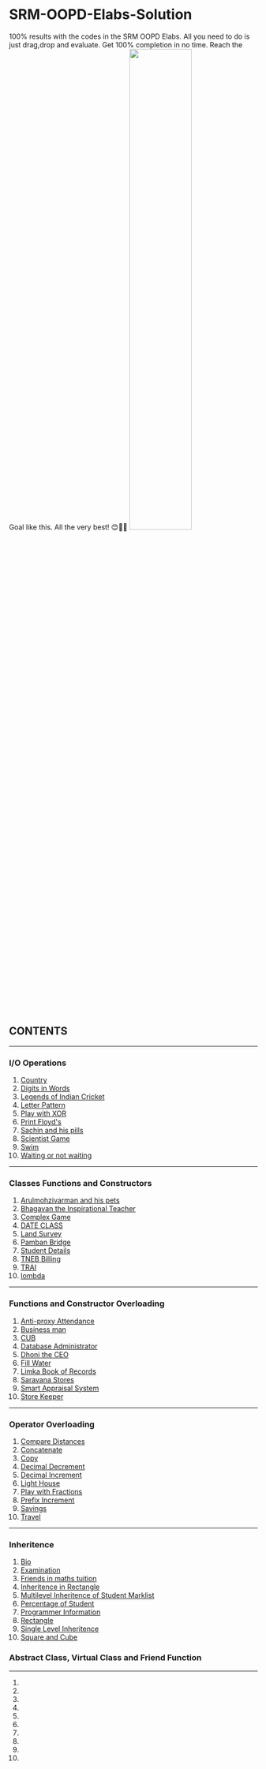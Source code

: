 # SRM-OOPD-Elabs-Solution
100% results with the codes in the SRM OOPD Elabs. All you need to do is just drag,drop and evaluate. Get 100% completion in no time. Reach the Goal like this. All the very best! 😊👍🏻
<img src="https://user-images.githubusercontent.com/64016811/97787511-ba744500-1bd8-11eb-81c6-95ef24995705.jpg" width=50%>

## CONTENTS

<hr>

### I/O Operations

<ol>
  <li><a href="https://raw.githubusercontent.com/MainakRepositor/SRM-OOPS-Elabs-Solution/master/1.IO%20Operations/Country.cpp?token=APINDK73NM7TUUCM7S54CCK7VPNNE">Country</a></li>
  <li><a href="https://raw.githubusercontent.com/MainakRepositor/SRM-OOPS-Elabs-Solution/master/1.IO%20Operations/Digits%20in%20Words.cpp?token=APINDK5BTFF7LZIZ4KDTAMS7VPNSM">Digits in Words</a></li>
  <li><a href="https://raw.githubusercontent.com/MainakRepositor/SRM-OOPS-Elabs-Solution/master/1.IO%20Operations/Legends%20of%20Indian%20Cricket.cpp?token=APINDKY53MKVTRBZFTG5W727VPNUW">Legends of Indian Cricket</a></li>
  <li><a href="https://raw.githubusercontent.com/MainakRepositor/SRM-OOPS-Elabs-Solution/master/1.IO%20Operations/Letter%20Pattern.cpp">Letter Pattern</a></li>
  <li><a href="https://raw.githubusercontent.com/MainakRepositor/SRM-OOPS-Elabs-Solution/master/1.IO%20Operations/Play%20with%20XOR.cpp">Play with XOR</a></li>
  <li><a href="https://raw.githubusercontent.com/MainakRepositor/SRM-OOPS-Elabs-Solution/master/1.IO%20Operations/Print%20Floyd's.cpp">Print Floyd's</a></li>
  <li><a href="https://raw.githubusercontent.com/MainakRepositor/SRM-OOPS-Elabs-Solution/master/1.IO%20Operations/Sachin%20and%20his%20Pills.cpp">Sachin and his pills</a></li>
  <li><a href="https://raw.githubusercontent.com/MainakRepositor/SRM-OOPS-Elabs-Solution/master/1.IO%20Operations/Scientist%20Game.cpp">Scientist Game</a></li>
  <li><a href="https://raw.githubusercontent.com/MainakRepositor/SRM-OOPS-Elabs-Solution/master/1.IO%20Operations/Swim.cpp">Swim</a></li>
  <li><a href="https://raw.githubusercontent.com/MainakRepositor/SRM-OOPS-Elabs-Solution/master/1.IO%20Operations/Waiting%20or%20not%20Waiting.cpp">Waiting or not waiting</a></li>
</ol>

<hr>

### Classes Functions and Constructors

<ol>
  <li><a href="https://raw.githubusercontent.com/MainakRepositor/SRM-OOPS-Elabs-Solution/master/2.Classes%20Functions%20and%20Constructors/Arulmozhivarman%20and%20his%20pets.cpp">Arulmohzivarman and his pets</a></li>
  <li><a href="https://raw.githubusercontent.com/MainakRepositor/SRM-OOPS-Elabs-Solution/master/2.Classes%20Functions%20and%20Constructors/Bhagavan%20the%20%20Inspirational%20Teacher.cpp">Bhagavan the Inspirational Teacher</a></li>
  <li><a href="https://raw.githubusercontent.com/MainakRepositor/SRM-OOPS-Elabs-Solution/master/2.Classes%20Functions%20and%20Constructors/Complex%20Game.cpp">Complex Game</a></li>
  <li><a href="https://raw.githubusercontent.com/MainakRepositor/SRM-OOPS-Elabs-Solution/master/2.Classes%20Functions%20and%20Constructors/DATE%20CLASS.cpp">DATE CLASS</a></li>
  <li><a href="https://raw.githubusercontent.com/MainakRepositor/SRM-OOPS-Elabs-Solution/master/2.Classes%20Functions%20and%20Constructors/Land%20Survey.cpp">Land Survey</a></li>
  <li><a href="https://raw.githubusercontent.com/MainakRepositor/SRM-OOPS-Elabs-Solution/master/2.Classes%20Functions%20and%20Constructors/Pamban%20Bridge.cpp">Pamban Bridge</a></li>
  <li><a href="https://raw.githubusercontent.com/MainakRepositor/SRM-OOPS-Elabs-Solution/master/2.Classes%20Functions%20and%20Constructors/Student%20Details.cpp">Student Details</a></li>
  <li><a href="https://raw.githubusercontent.com/MainakRepositor/SRM-OOPS-Elabs-Solution/master/2.Classes%20Functions%20and%20Constructors/TNEB%20Billing.cpp">TNEB Billing</a></li>
  <li><a href="https://raw.githubusercontent.com/MainakRepositor/SRM-OOPS-Elabs-Solution/master/2.Classes%20Functions%20and%20Constructors/TRAI.cpp">TRAI</a></li>
  <li><a href="https://raw.githubusercontent.com/MainakRepositor/SRM-OOPS-Elabs-Solution/master/2.Classes%20Functions%20and%20Constructors/lombda.cpp">lombda</a></li>
</ol>

<hr>

### Functions and Constructor Overloading

<ol>
  <li><a href="https://raw.githubusercontent.com/MainakRepositor/SRM-OOPS-Elabs-Solution/master/3.Functions%20and%20Constructor%20Overloading/Anti-proxy%20Attendance.cpp">Anti-proxy Attendance</a></li>
  <li><a href="https://raw.githubusercontent.com/MainakRepositor/SRM-OOPS-Elabs-Solution/master/3.Functions%20and%20Constructor%20Overloading/Business%20man.cpp">Business man</a></li>
  <li><a href="https://raw.githubusercontent.com/MainakRepositor/SRM-OOPS-Elabs-Solution/master/3.Functions%20and%20Constructor%20Overloading/CUB.cpp">CUB</a></li>
  <li><a href="https://raw.githubusercontent.com/MainakRepositor/SRM-OOPS-Elabs-Solution/master/3.Functions%20and%20Constructor%20Overloading/Database%20Administrator.cpp">Database Administrator</a></li>
  <li><a href="https://raw.githubusercontent.com/MainakRepositor/SRM-OOPS-Elabs-Solution/master/3.Functions%20and%20Constructor%20Overloading/Dhoni%20the%20CEO.cpp">Dhoni the CEO</a></li>
  <li><a href="https://raw.githubusercontent.com/MainakRepositor/SRM-OOPS-Elabs-Solution/master/3.Functions%20and%20Constructor%20Overloading/Fill%20Water.cpp">Fill Water</a></li>
  <li><a href="https://raw.githubusercontent.com/MainakRepositor/SRM-OOPS-Elabs-Solution/master/3.Functions%20and%20Constructor%20Overloading/Limka%20Book%20of%20Records.cpp">Limka Book of Records</a></li>
  <li><a href="https://raw.githubusercontent.com/MainakRepositor/SRM-OOPS-Elabs-Solution/master/3.Functions%20and%20Constructor%20Overloading/Saravana%20Stores.cpp">Saravana Stores</a></li>
  <li><a href="https://raw.githubusercontent.com/MainakRepositor/SRM-OOPS-Elabs-Solution/master/3.Functions%20and%20Constructor%20Overloading/Smart%20Appraisal%20System.cpp">Smart Appraisal System</a></li>
  <li><a href="https://raw.githubusercontent.com/MainakRepositor/SRM-OOPS-Elabs-Solution/master/3.Functions%20and%20Constructor%20Overloading/Store%20Keeper.cpp">Store Keeper</a></li>
  </ol>
  
<hr>

### Operator Overloading

<ol>
  <li><a href="https://raw.githubusercontent.com/MainakRepositor/SRM-OOPS-Elabs-Solution/master/4.Operator%20Overloading/Compare%20Distances.cpp">Compare Distances</a></li>
  <li><a href="https://raw.githubusercontent.com/MainakRepositor/SRM-OOPS-Elabs-Solution/master/4.Operator%20Overloading/Concatenate.cpp">Concatenate</a></li>
  <li><a href="https://raw.githubusercontent.com/MainakRepositor/SRM-OOPS-Elabs-Solution/master/4.Operator%20Overloading/Copy.cpp">Copy</a></li>
  <li><a href="https://raw.githubusercontent.com/MainakRepositor/SRM-OOPS-Elabs-Solution/master/4.Operator%20Overloading/Decimal%20Decrement.cpp">Decimal Decrement</a></li>
  <li><a href="https://raw.githubusercontent.com/MainakRepositor/SRM-OOPS-Elabs-Solution/master/4.Operator%20Overloading/Decimal%20Increment.cpp">Decimal Increment</a></li>
  <li><a href="https://raw.githubusercontent.com/MainakRepositor/SRM-OOPS-Elabs-Solution/master/4.Operator%20Overloading/Light%20House.cpp">Light House</a></li>
  <li><a href="https://raw.githubusercontent.com/MainakRepositor/SRM-OOPS-Elabs-Solution/master/4.Operator%20Overloading/Play%20with%20Fraction.cpp">Play with Fractions</a></li>
  <li><a href="https://raw.githubusercontent.com/MainakRepositor/SRM-OOPS-Elabs-Solution/master/4.Operator%20Overloading/Prefix%20Increment.cpp">Prefix Increment</a></li>
  <li><a href="https://raw.githubusercontent.com/MainakRepositor/SRM-OOPS-Elabs-Solution/master/4.Operator%20Overloading/Savings.cpp">Savings</a></li>
  <li><a href="https://raw.githubusercontent.com/MainakRepositor/SRM-OOPS-Elabs-Solution/master/4.Operator%20Overloading/Travel.cpp">Travel</a></li>
  </ol>

<hr>

### Inheritence

<ol>
  <li><a href="">Bio</a></li>
  <li><a href="">Examination</a></li>
  <li><a href="">Friends in maths tuition</a></li>
  <li><a href="">Inheritence in Rectangle</a></li>
  <li><a href="">Multilevel Inheritence of Student Marklist</a></li>
  <li><a href="">Percentage of Student</a></li>
  <li><a href="">Programmer Information</a></li>
  <li><a href="">Rectangle</a></li>
  <li><a href="">Single Level Inheritence</a></li>
  <li><a href="">Square and Cube</a></li>
</ol>

### Abstract Class, Virtual Class and Friend Function

<hr>

<ol>
  <li><a href=""></a></li>
  <li><a href=""></a></li>
  <li><a href=""></a></li>
  <li><a href=""></a></li>
  <li><a href=""></a></li>
  <li><a href=""></a></li>
  <li><a href=""></a></li>
  <li><a href=""></a></li>
  <li><a href=""></a></li>
  <li><a href=""></a></li>
  </ol>
  
